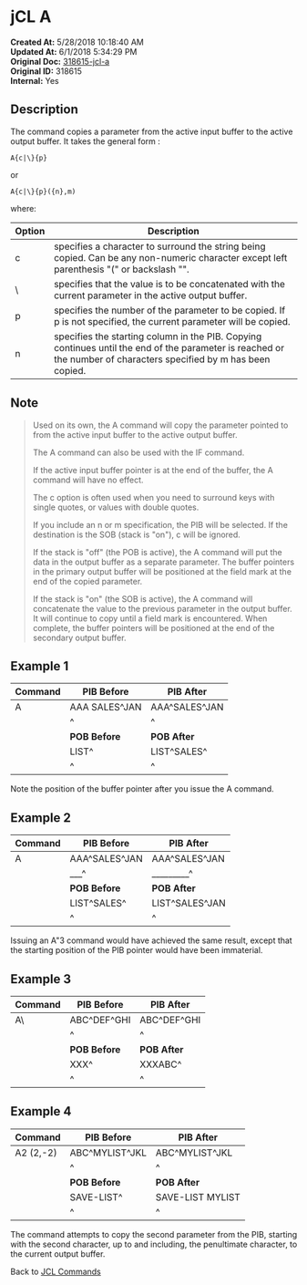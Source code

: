 # jCL A

**Created At:** 5/28/2018 10:18:40 AM  
**Updated At:** 6/1/2018 5:34:29 PM  
**Original Doc:** [318615-jcl-a](https://docs.jbase.com/45792-jcl/318615-jcl-a)  
**Original ID:** 318615  
**Internal:** Yes  

## Description

The command copies a parameter from the active input buffer to the active output buffer. It takes the general form :

```
A{c|\}{p}
```

or

```
A{c|\}{p}({n},m)
```



where:


| Option | Description |
| --- | --- |
| c | specifies a character to surround the string being copied. Can be any non-numeric character except left parenthesis "(" or backslash "\". |
| \ | specifies that the value is to be concatenated with the current parameter in the active output buffer. |
| p | specifies the number of the parameter to be copied. If p is not specified, the current parameter will be copied. |
| n | specifies the starting column in the PIB. Copying continues until the end of the parameter is reached or the number of characters specified by m has been copied.<br> |

## Note

> Used on its own, the A command will copy the parameter pointed to from the active input buffer to the active output buffer.
>
> The A command can also be used with the IF command.
>
> If the active input buffer pointer is at the end of the buffer, the A command will have no effect.
>
> The c option is often used when you need to surround keys with single quotes, or values with double quotes.
>
> If you include an n or m specification, the PIB will be selected. If the destination is the SOB (stack is "on"), c will be ignored.
>
> If the stack is "off" (the POB is active), the A command will put the data in the output buffer as a separate parameter. The buffer pointers in the primary output buffer will be positioned at the field mark at the end of the copied parameter.
>
> If the stack is "on" (the SOB is active), the A command will concatenate the value to the previous parameter in the output buffer. It will continue to copy until a field mark is encountered. When complete, the buffer pointers will be positioned at the end of the secondary output buffer.

## Example 1


| Command | PIB Before | PIB After |
| --- | --- | --- |
| A | AAA SALES^JAN | AAA^SALES^JAN |
|  | ^ | ^ |
|  | **POB Before** | **POB After** |
|  | LIST^ | LIST^SALES^ |
|  | ^ | ^ |

Note the position of the buffer pointer after you issue the A command.

## Example 2


| Command | PIB Before | PIB After |
| --- | --- | --- |
| A | AAA^SALES^JAN | AAA^SALES^JAN |
|   | ___^          | _________^ |
|  | **POB Before** | **POB After** |
|  | LIST^SALES^ | LIST^SALES^JAN |
|  | ^ | ^ |

Issuing an A"3 command would have achieved the same result, except that the starting position of the PIB pointer would have been immaterial.

## Example 3

| Command | PIB Before | PIB After |
| --- | --- | --- |
| A\ | ABC^DEF^GHI | ABC^DEF^GHI |
|  | ^ | ^ |
|  | **POB Before** | **POB After** |
|  | XXX^ | XXXABC^ |
|  | ^ | ^ |

## Example 4

| Command | PIB Before | PIB After |
| --- | --- | --- |
| A2 (2,-2) | ABC^MYLIST^JKL | ABC^MYLIST^JKL |
|  | ^ | ^ |
|  | **POB Before** | **POB After** |
|  | SAVE-LIST^ | SAVE-LIST MYLIST |
|  | ^ | ^ |

The command attempts to copy the second parameter from the PIB, starting with the second character, up to and including, the penultimate character, to the current output buffer.

Back to [JCL Commands](cl-commands)
